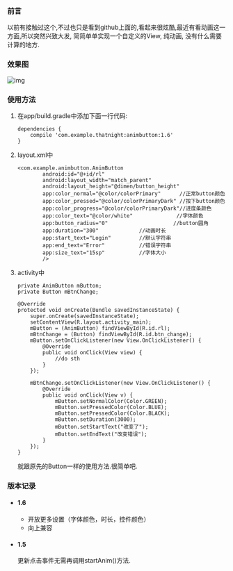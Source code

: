 ### 前言

以前有接触过这个,不过也只是看到github上面的,看起来很炫酷,最近有看动画这一方面,所以突然兴致大发, 简简单单实现一个自定义的View, 纯动画, 没有什么需要计算的地方.

### 效果图

![img](https://github.com/thatnight/AnimButton/raw/master/Animation.gif)


### 使用方法

1. 在app/build.gradle中添加下面一行代码: 
    ```
    dependencies {
        compile 'com.example.thatnight:animbutton:1.6'
    }
    ```

2. layout.xml中

    ```
    <com.example.animbutton.AnimButton
            android:id="@+id/rl"
            android:layout_width="match_parent"
            android:layout_height="@dimen/button_height"
            app:color_normal="@color/colorPrimary"		//正常button颜色
            app:color_pressed="@color/colorPrimaryDark"	//按下button颜色
            app:color_progress="@color/colorPrimaryDark"//进度条颜色
            app:color_text="@color/white"			   //字体颜色		
            app:button_radius="0"					  //button圆角
            app:duration="300"             //动画时长
            app:start_text="Login"         //默认字符串
            app:end_text="Error"           //错误字符串
            app:size_text="15sp"           //字体大小
            />
    ```

3.  activity中

    ```
    private AnimButton mButton;
    private Button mBtnChange;
    
    @Override
    protected void onCreate(Bundle savedInstanceState) {
        super.onCreate(savedInstanceState);
        setContentView(R.layout.activity_main);
        mButton = (AnimButton) findViewById(R.id.rl);
        mBtnChange = (Button) findViewById(R.id.btn_change);
        mButton.setOnClickListener(new View.OnClickListener() {
            @Override
            public void onClick(View view) {
            	//do sth
            }
        });
        
        mBtnChange.setOnClickListener(new View.OnClickListener() {
            @Override
            public void onClick(View v) {
                mButton.setNormalColor(Color.GREEN);
                mButton.setPressedColor(Color.BLUE);
                mButton.setPressedColor(Color.BLACK);
                mButton.setDuration(3000);
                mButton.setStartText("改变了");
                mButton.setEndText("改变错误");
            }
        });
    }
    ```

    就跟原先的Button一样的使用方法.很简单吧.


### 版本记录

- #### 1.6 
    - 开放更多设置（字体颜色，时长，控件颜色）
    - 向上兼容
- #### 1.5

  更新点击事件无需再调用startAnim()方法.

